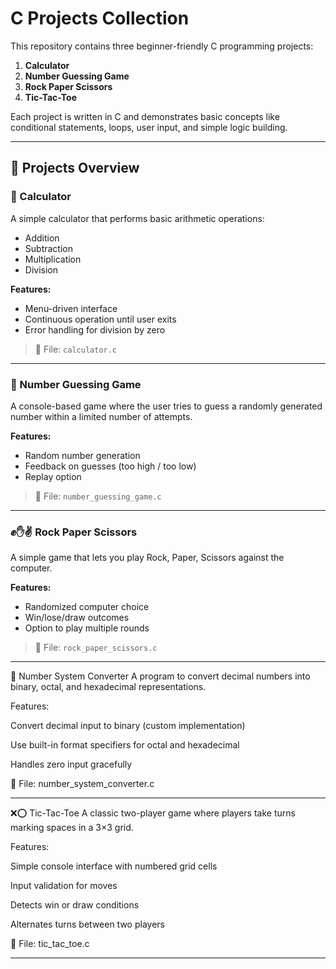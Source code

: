 # C Projects Collection

This repository contains three beginner-friendly C programming projects:

1. **Calculator**
2. **Number Guessing Game**
3. **Rock Paper Scissors**
4. **Tic-Tac-Toe**

Each project is written in C and demonstrates basic concepts like conditional statements, loops, user input, and simple logic building.

---

## 📁 Projects Overview

### 🔢 Calculator
A simple calculator that performs basic arithmetic operations:
- Addition
- Subtraction
- Multiplication
- Division

**Features:**
- Menu-driven interface
- Continuous operation until user exits
- Error handling for division by zero

> 📄 File: `calculator.c`

---

### 🎯 Number Guessing Game
A console-based game where the user tries to guess a randomly generated number within a limited number of attempts.

**Features:**
- Random number generation
- Feedback on guesses (too high / too low)
- Replay option

> 📄 File: `number_guessing_game.c`

---

### ✊✋✌️ Rock Paper Scissors
A simple game that lets you play Rock, Paper, Scissors against the computer.

**Features:**
- Randomized computer choice
- Win/lose/draw outcomes
- Option to play multiple rounds

> 📄 File: `rock_paper_scissors.c`

---

🔄 Number System Converter
A program to convert decimal numbers into binary, octal, and hexadecimal representations.

Features:

Convert decimal input to binary (custom implementation)

Use built-in format specifiers for octal and hexadecimal

Handles zero input gracefully

📄 File: number_system_converter.c

---

❌⭕ Tic-Tac-Toe
A classic two-player game where players take turns marking spaces in a 3×3 grid.

Features:

Simple console interface with numbered grid cells

Input validation for moves

Detects win or draw conditions

Alternates turns between two players

📄 File: tic_tac_toe.c

---

